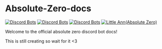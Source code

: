 # Absolute-Zero-docs
[![Discord Bots](https://discordbots.org/api/widget/status/583835501744881664.svg)](https://discordbots.org/bot/583835501744881664)
[![Discord Bots](https://discordbots.org/api/widget/servers/583835501744881664.svg)](https://discordbots.org/bot/583835501744881664)
[![Discord Bots](https://discordbots.org/api/widget/lib/583835501744881664.svg)](https://discordbots.org/bot/583835501744881664)
<a href="https://discordbots.org/bot/583835501744881664" > <img src="https://discordbots.org/api/widget/owner/583835501744881664.svg" alt="Little Ann(Absolute Zero)" /> </a>

Welcome to the official absolute zero discord bot docs!

This is still creating so wait for it <3
